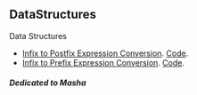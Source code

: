 ## DataStructures
Data Structures

  - [Infix to Postfix Expression Conversion](Infix_to_Postfix.md).  [Code](postfix.c).
  - [Infix to Prefix Expression Conversion](Infix_to_Prefix.md).    [Code](prefix.c).


##### Dedicated to Masha

